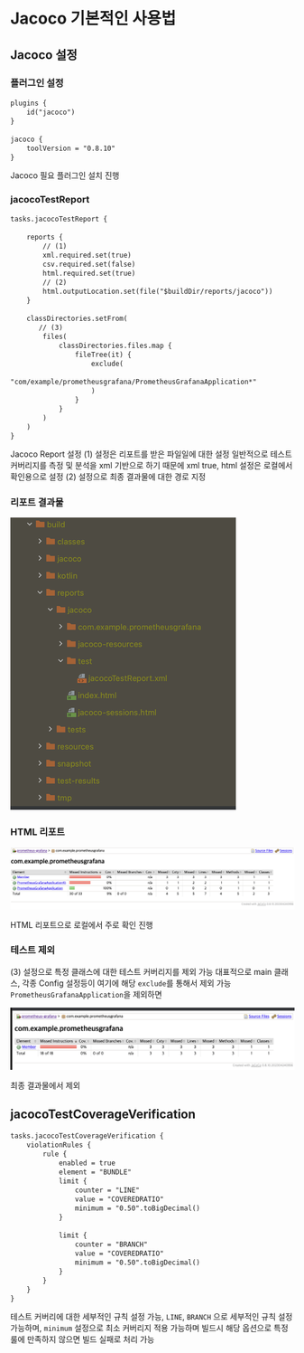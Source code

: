 # Jacoco 기본적인 사용법

## Jacoco 설정

### 플러그인 설정
```
plugins {
    id("jacoco")
}

jacoco {
    toolVersion = "0.8.10"
}
```
Jacoco 필요 플러그인 설치 진행

### jacocoTestReport

```
tasks.jacocoTestReport {

    reports {
        // (1)
        xml.required.set(true) 
        csv.required.set(false) 
        html.required.set(true)
        // (2)
        html.outputLocation.set(file("$buildDir/reports/jacoco"))
    }

    classDirectories.setFrom(
       // (3)
        files(
            classDirectories.files.map {
                fileTree(it) {
                    exclude(
                        "com/example/prometheusgrafana/PrometheusGrafanaApplication*"
                    )
                }
            }
        )
    )
}
```

Jacoco Report 설정 (1) 설정은 리포트를 받은 파일일에 대한 설정 일반적으로 테스트 커버리지를 측정 및 분석을 xml 기반으로 하기 때문에 xml true, html 설정은 로컬에서 확인용으로 설정 (2) 설정으로 최종 결과물에 대한 경로 지정

### 리포트 결과물

![](https://raw.githubusercontent.com/cheese10yun/blog-sample/master/prometheus-grafana/docs/img/jacoco-2.png)

### HTML 리포트

![](https://raw.githubusercontent.com/cheese10yun/blog-sample/master/prometheus-grafana/docs/img/jacoco-1.png)

HTML 리포트으로 로컬에서 주로 확인 진행

### 테스트 제외

(3) 설정으로 특정 클래스에 대한 테스트 커버리지를 제외 가능 대표적으로 main 클래스, 각종 Config 설정등이 여기에 해당 `exclude`를 통해서 제외 가능 `PrometheusGrafanaApplication`을 제외하면

![](https://raw.githubusercontent.com/cheese10yun/blog-sample/master/prometheus-grafana/docs/img/jacoco-3.png)

최종 결과물에서 제외

## jacocoTestCoverageVerification

```
tasks.jacocoTestCoverageVerification {
    violationRules {
        rule {
            enabled = true
            element = "BUNDLE"
            limit {
                counter = "LINE"
                value = "COVEREDRATIO"
                minimum = "0.50".toBigDecimal()
            }

            limit {
                counter = "BRANCH"
                value = "COVEREDRATIO"
                minimum = "0.50".toBigDecimal()
            }
        }
    }
}
```

테스트 커버리에 대한 세부적인 규칙 설정 가능, `LINE`, `BRANCH` 으로 세부적인 규칙 설정 가능하며, `minimum` 설정으로 최소 커버리지 적용 가능하며 빌드시 해당 옵션으로 특정 룰에 만족하지 않으면 빌드 실패로 처리 가능